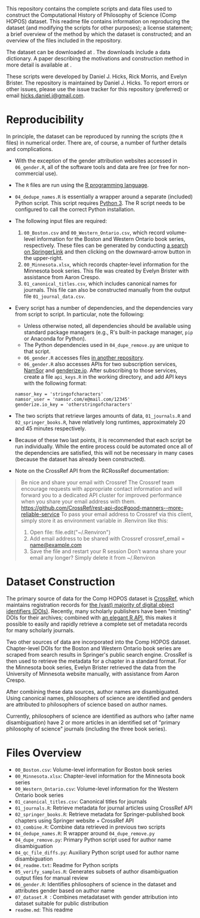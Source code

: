 This repository contains the complete scripts and data files used to construct the Computational History of Philosophy of Science (Comp HOPOS) dataset.  This readme file contains information on reproducing the dataset (and modifying the scripts for other purposes); a license statement; a brief overview of the method by which the dataset is constructed; and an overview of the files included in the repository.  

The dataset can be downloaded at <link>.  The downloads include a data dictionary.  A paper describing the motivations and construction method in more detail is available at <link>.  

These scripts were developed by Daniel J. Hicks, Rick Morris, and Evelyn Brister.  The repository is maintained by Daniel J. Hicks.  To report errors or other issues, please use the issue tracker for this repository (preferred) or email <hicks.daniel.j@gmail.com>.  


# Reproducibility #

In principle, the dataset can be reproduced by running the scripts (the `R` files) in numerical order.  There are, of course, a number of further details and complications.  

- With the exception of the gender attribution websites accessed in `06_gender.R`, all of the software tools and data are free (or free for non-commercial use).  
- The `R` files are run using the [R programming language](https://cran.r-project.org/).  
- `04_dedupe_names.R` is essentially a wrapper around a separate (included) Python script.  This script requires [Python 3](https://www.python.org/downloads/).  The R script needs to be configured to call the correct Python installation.  
- The following input files are required: 
    1. `00_Boston.csv` and `00_Western_Ontario.csv`, which record volume-level information for the Boston and Western Ontario book series, respectively.  These files can be generated by conducting [a search on SpringerLink](https://link.springer.com/search?facet-series=%225710%22&facet-content-type=%22Book%22&showAll=true) and then clicking on the downward-arrow button in the upper-right.  
    2. `00_Minnesota.xlsx`, which records chapter-level information for the Minnesota book series.  This file was created by Evelyn Brister with assistance from Aaron Crespo.  
    3. `01_canonical_titles.csv`, which includes canonical names for journals.  This file can also be constructed manually from the output file `01_journal_data.csv`. 

- Every script has a number of dependencies, and the dependencies vary from script to script.  In particular, note the following: 
    - Unless otherwise noted, all dependencies should be available using standard package managers (e.g., R's built-in package manager, `pip` or Anaconda for Python).  
    - The Python dependencies used in `04_dupe_remove.py` are unique to that script.  
    - `06_gender.R` accesses files [in another repository](https://github.com/cblevins/Gender-ID-By-Time). 
    - `06_gender.R` also accesses APIs for two subscription services, [NamSor](http://www.namsor.com/) and [genderize.io](https://genderize.io/).  After subscribing to those services, create a file `api_keys.R` in the working directory, and add API keys with the following format:  
    ```
    namsor_key = 'stringofcharacters'
    namsor_user = 'namsor.com/e@mail.com/12345'
    genderize.io_key = 'otherstringofcharacters'
    ```

- The two scripts that retrieve larges amounts of data, `01_journals.R` and `02_springer_books.R`, have relatively long runtimes, approximately 20 and 45 minutes respectively.  

- Because of these two last points, it is recommended that each script be run individually.  While the entire process could be automated once all of the dependencies are satisfied, this will not be necessary in many cases (because the dataset has already been constructed).  

- Note on the CrossRef API from the RCRossRef documentation:  

> Be nice and share your email with Crossref
> The Crossref team encourage requests with appropriate contact information and will forward you to a dedicated API cluster for improved performance when you share your email address with them. <https://github.com/CrossRef/rest-api-doc#good-manners--more-reliable-service>
> To pass your email address to Crossref via this client, simply store it as environment variable in
.Renviron like this:
> 1. Open file: file.edit("~/.Renviron")
> 2. Add email address to be shared with Crossref crossref_email = name@example.com
> 3. Save the file and restart your R session
> Don’t wanna share your email any longer? Simply delete it from ~/.Renviron




# Dataset Construction #

The primary source of data for the Comp HOPOS dataset is [CrossRef](https://en.wikipedia.org/wiki/Crossref), which maintains registration records for [the (vast) majority of digital object identifiers (DOIs)](https://github.com/greenelab/crossref/issues/3).  Recently, many scholarly publishers have been "minting" DOIs for their archives; combined with [an elegant R API](https://duckduckgo.com/?q=rcrossref&atb=v17&ia=web), this makes it possible to easily and rapidly retrieve a complete set of metadata records for many scholarly journals.  

Two other sources of data are incorporated into the Comp HOPOS dataset.  Chapter-level DOIs for the Boston and Western Ontario book series are scraped from search results in Springer's public search engine.  CrossRef is then used to retrieve the metadata for a chapter in a standard format.  For the Minnesota book series, Evelyn Brister retrieved the data from the University of Minnesota website manually, with assistance from Aaron Crespo.  

After combining these data sources, author names are disambiguated.  Using canonical names, philosophers of science are identified and genders are attributed to philosophers of science based on author names.  

Currently, philosophers of science are identified as authors who (after name disambiguation) have 2 or more articles in an identified set of "primary philosophy of science" journals (including the three book series).  


# Files Overview #

- `00_Boston.csv`: Volume-level information for Boston book series
- `00_Minnesota.xlsx`: Chapter-level information for the Minnesota book series
- `00_Western_Ontario.csv`: Volume-level information for the Western Ontario book series
- `01_canonical_titles.csv`: Canonical titles for journals
- `01_journals.R`: Retrieve metadata for journal articles using CrossRef API
- `02_springer_books.R`: Retrieve metadata for Springer-published book chapters using Springer website + CrossRef API
- `03_combine.R`: Combine data retrieved in previous two scripts
- `04_dedupe_names.R`: R wrapper around `04_dupe_remove.py`
- `04_dupe_remove.py`: Primary Python script used for author name disambiguation
- `04_qc_file_diffs.py`: Auxiliary Python script used for author name disambiguation
- `04_readme.txt`: Readme for Python scripts
- `05_verify_samples.R`: Generates subsets of author disambiguation output files for manual review
- `06_gender.R`:  Identifies philosophers of science in the dataset and attributes gender based on author name
- `07_dataset.R	`:  Combines metadataset with gender attribution into dataset suitable for public distribution
- `readme.md`:  This readme

